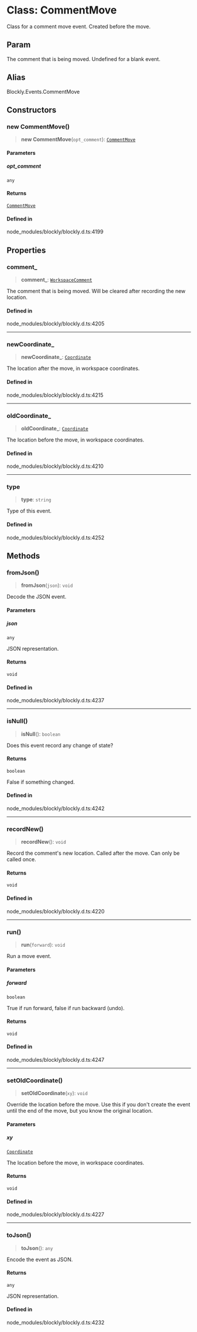 # Class: CommentMove

Class for a comment move event. Created before the move.

## Param

The comment that is being
moved. Undefined for a blank event.

## Alias

Blockly.Events.CommentMove

## Constructors

### new CommentMove()

> **new CommentMove**(`opt_comment`): [`CommentMove`](CommentMove.md)

#### Parameters

##### opt_comment

`any`

#### Returns

[`CommentMove`](CommentMove.md)

#### Defined in

node_modules/blockly/blockly.d.ts:4199

## Properties

### comment\_

> **comment\_**: [`WorkspaceComment`](../../../classes/WorkspaceComment.md)

The comment that is being moved. Will be cleared after recording the new
location.

#### Defined in

node_modules/blockly/blockly.d.ts:4205

---

### newCoordinate\_

> **newCoordinate\_**: [`Coordinate`](../../../utils/classes/Coordinate.md)

The location after the move, in workspace coordinates.

#### Defined in

node_modules/blockly/blockly.d.ts:4215

---

### oldCoordinate\_

> **oldCoordinate\_**: [`Coordinate`](../../../utils/classes/Coordinate.md)

The location before the move, in workspace coordinates.

#### Defined in

node_modules/blockly/blockly.d.ts:4210

---

### type

> **type**: `string`

Type of this event.

#### Defined in

node_modules/blockly/blockly.d.ts:4252

## Methods

### fromJson()

> **fromJson**(`json`): `void`

Decode the JSON event.

#### Parameters

##### json

`any`

JSON representation.

#### Returns

`void`

#### Defined in

node_modules/blockly/blockly.d.ts:4237

---

### isNull()

> **isNull**(): `boolean`

Does this event record any change of state?

#### Returns

`boolean`

False if something changed.

#### Defined in

node_modules/blockly/blockly.d.ts:4242

---

### recordNew()

> **recordNew**(): `void`

Record the comment's new location. Called after the move. Can only be
called once.

#### Returns

`void`

#### Defined in

node_modules/blockly/blockly.d.ts:4220

---

### run()

> **run**(`forward`): `void`

Run a move event.

#### Parameters

##### forward

`boolean`

True if run forward, false if run backward (undo).

#### Returns

`void`

#### Defined in

node_modules/blockly/blockly.d.ts:4247

---

### setOldCoordinate()

> **setOldCoordinate**(`xy`): `void`

Override the location before the move. Use this if you don't create the
event until the end of the move, but you know the original location.

#### Parameters

##### xy

[`Coordinate`](../../../utils/classes/Coordinate.md)

The location before the move,
in workspace coordinates.

#### Returns

`void`

#### Defined in

node_modules/blockly/blockly.d.ts:4227

---

### toJson()

> **toJson**(): `any`

Encode the event as JSON.

#### Returns

`any`

JSON representation.

#### Defined in

node_modules/blockly/blockly.d.ts:4232
